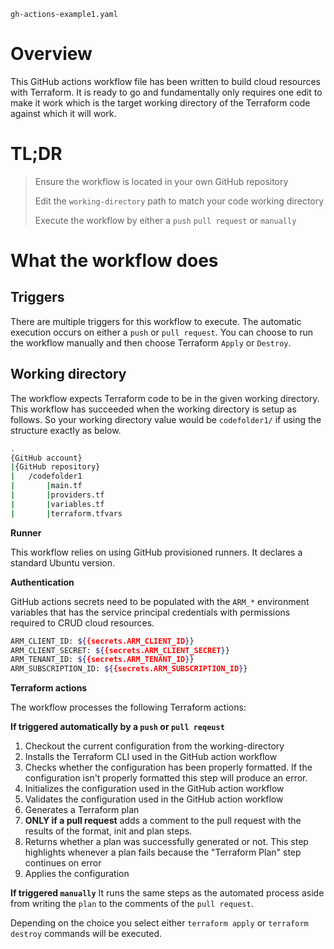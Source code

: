 `gh-actions-example1.yaml`

# Overview

This GitHub actions workflow file has been written to build cloud resources with Terraform. It is ready to go and fundamentally only requires one edit to make it work which is the target working directory of the Terraform code against which it will work.

# TL;DR

> Ensure the workflow is located in your own GitHub repository
>
> Edit the `working-directory` path to match your code working directory
>
> Execute the workflow by either a  `push` `pull request` or `manually`

# What the workflow does

## Triggers

There are multiple triggers for this workflow to execute. The automatic execution occurs on either a `push` or `pull request`. You can choose to run the workflow manually and then choose Terraform `Apply` or `Destroy`.

## Working directory

The workflow expects Terraform code to be in the given working directory. This workflow has succeeded when the working directory is setup as follows. So your working directory value would be `codefolder1/` if using the structure exactly as below.

```sh
.
{GitHub account}
|{GitHub repository}
|   /codefolder1
|       |main.tf
|       |providers.tf
|       |variables.tf
|       |terraform.tfvars
```

**Runner**

This workflow relies on using GitHub provisioned runners. It declares a standard Ubuntu version.

**Authentication**

GitHub actions secrets need to be populated with the `ARM_*` environment variables that has the service principal credentials with permissions required to CRUD cloud resources.

```sh
ARM_CLIENT_ID: ${{secrets.ARM_CLIENT_ID}}
ARM_CLIENT_SECRET: ${{secrets.ARM_CLIENT_SECRET}}
ARM_TENANT_ID: ${{secrets.ARM_TENANT_ID}}
ARM_SUBSCRIPTION_ID: ${{secrets.ARM_SUBSCRIPTION_ID}}
```

**Terraform actions**

The workflow processes the following Terraform actions:

**If triggered automatically by a `push` or `pull reqeust`**

1. Checkout the current configuration from the working-directory
2. Installs the Terraform CLI used in the GitHub action workflow
3. Checks whether the configuration has been properly formatted. If the configuration isn't properly formatted this step will produce an error.
4. Initializes the configuration used in the GitHub action workflow
5. Validates the configuration used in the GitHub action workflow
6. Generates a Terraform plan
7. **ONLY if a pull request** adds a comment to the pull request with the results of the format, init and plan steps.
8. Returns whether a plan was successfully generated or not. This step highlights whenever a plan fails because the "Terraform Plan" step continues on error
9. Applies the configuration

**If triggered `manually`**
It runs the same steps as the automated process aside from writing the `plan` to the comments of the `pull request`.

Depending on the choice you select either `terraform apply` or `terraform destroy` commands will be executed.
